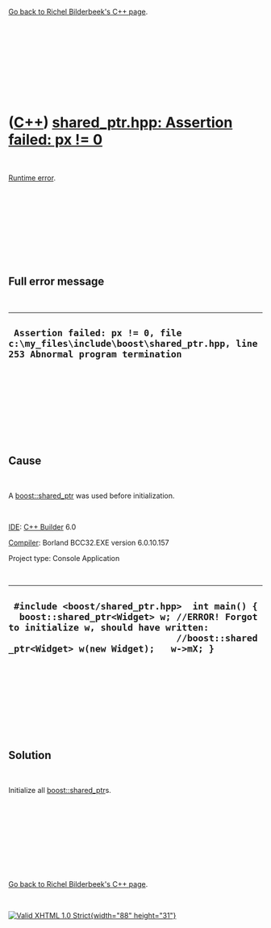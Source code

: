 

[Go back to Richel Bilderbeek's C++ page](Cpp.htm).

 

 

 

 

 

([C++](Cpp.htm)) [shared\_ptr.hpp: Assertion failed: px != 0](CppRuntimeErrorShared_ptrAssertPxNotNull.htm)
===========================================================================================================

 

[Runtime error](CppRuntimeError.htm).

 

 

 

 

 

Full error message
------------------

 

  --------------------------------------------------------------------------------------------------------------------
  ` Assertion failed: px != 0, file c:\my_files\include\boost\shared_ptr.hpp, line 253 Abnormal program termination`
  --------------------------------------------------------------------------------------------------------------------

 

 

 

 

 

Cause
-----

 

A [boost::shared\_ptr](CppShared_ptr.htm) was used before
initialization.

 

[IDE](CppIde.htm): [C++ Builder](CppBuilder.htm) 6.0

[Compiler](CppCompiler.htm): Borland BCC32.EXE version 6.0.10.157

Project type: Console Application

 

  ----------------------------------------------------------------------------------------------------------------------------------------------------------------------------------------------------------------------------
  ` #include <boost/shared_ptr.hpp>  int main() {   boost::shared_ptr<Widget> w; //ERROR! Forgot to initialize w, should have written:                                //boost::shared_ptr<Widget> w(new Widget);   w->mX; }`
  ----------------------------------------------------------------------------------------------------------------------------------------------------------------------------------------------------------------------------

 

 

 

 

 

Solution
--------

 

Initialize all [boost::shared\_ptr](CppShared_ptr.htm)s.

 

 

 

 

 

[Go back to Richel Bilderbeek's C++ page](Cpp.htm).



 

[![Valid XHTML 1.0 Strict](valid-xhtml10.png){width="88"
height="31"}](http://validator.w3.org/check?uri=referer)
